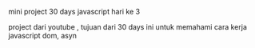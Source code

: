 mini project 30 days javascript hari ke 3

project dari youtube , tujuan dari 30 days ini untuk memahami cara kerja javascript dom, asyn
